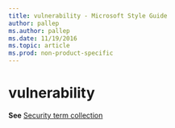 ```yaml
---
title: vulnerability - Microsoft Style Guide
author: pallep
ms.author: pallep
ms.date: 11/19/2016
ms.topic: article
ms.prod: non-product-specific
---
```


# vulnerability

**See** [Security term collection](/style-guide/a-z-word-list-term-collections/term-collections/security-terms)
